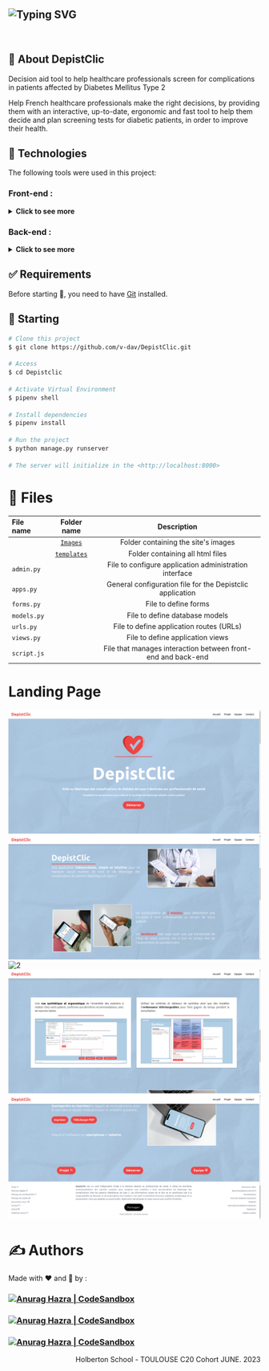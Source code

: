 <h2>
    <img src="https://readme-typing-svg.demolab.com?font=Fira+Code&duration=6000&weight=700&size=38&pause=2000&color=0096c7&center=true&vCenter=true&width=1320&height=45&lines=DEPISTCLIC+-+Helping+to+detect+complications+of+diabetes+2" alt="Typing SVG" />
</h2><br>

## :dart: About DepistClic ##

Decision aid tool to help healthcare professionals screen for complications in patients affected by Diabetes Mellitus Type 2

Help French healthcare professionals make the right decisions, by providing them with an interactive, up-to-date, ergonomic and fast tool to help them decide and plan screening tests for diabetic patients, in order to improve their health.


## :rocket: Technologies ##

The following tools were used in this project:

### Front-end :
<details>
    <summary>
        <b>Click to see more</b>
    </summary>
<img src="https://img.shields.io/badge/HTML-239120?style=for-the-badge&logo=html5&logoColor=white" alt="HTML badge"/> <br>
<img src="https://img.shields.io/badge/CSS-239120?&style=for-the-badge&logo=css3&logoColor=white" alt="HTML badge"/> <br>
<img src="https://img.shields.io/badge/Tailwind_CSS-38B2AC?style=for-the-badge&logo=tailwind-css&logoColor=white" alt="TAILWIND badge"/> <br>
<img src="https://img.shields.io/badge/JavaScript-F7DF1E?style=for-the-badge&logo=javascript&logoColor=black" alt="JAVASCRIPT badge"/>
</details>

### Back-end :
<details>
    <summary>
        <b>Click to see more</b>
    </summary>
<img src="https://img.shields.io/badge/Django-092E20?style=for-the-badge&logo=django&logoColor=white" alt="DJANGO badge"/> <br>
<img src="https://img.shields.io/badge/gunicorn-%298729.svg?style=for-the-badge&logo=gunicorn&logoColor=white" alt="GUNICORN badge"/> <br>
<img src="https://img.shields.io/badge/mysql-%2300f.svg?style=for-the-badge&logo=mysql&logoColor=white" alt="MYSQL badge"/> <br>
<img src="https://img.shields.io/badge/JavaScript-F7DF1E?style=for-the-badge&logo=javascript&logoColor=black" alt="JAVASCRIPT badge"/>
</details>

## :white_check_mark: Requirements ##

Before starting :checkered_flag:, you need to have [Git](https://git-scm.com) installed.

## 🏁 Starting ##

```bash
# Clone this project
$ git clone https://github.com/v-dav/DepistClic.git

# Access
$ cd Depistclic

# Activate Virtual Environment
$ pipenv shell

# Install dependencies
$ pipenv install

# Run the project
$ python manage.py runserver

# The server will initialize in the <http://localhost:8000>
```

# 📜 Files
| **File name** | **Folder name** | **Description** |
|:--------|:-----------:|:-----------:|
||[`Images`](https://github.com/v-dav/DepistClic/tree/main/DepistClic/mainapp/static/Images)|Folder containing the site's images|
||[`templates`](https://github.com/v-dav/DepistClic/tree/main/DepistClic/mainapp/templates)|Folder containing all html files|
|`admin.py`||File to configure application administration interface|
|`apps.py`||General configuration file for the Depistclic application|
|`forms.py`||File to define forms|
|`models.py`||File to define database models|
|`urls.py`||File to define application routes (URLs)|
|`views.py`||File to define application views|
|`script.js`||File that manages interaction between front-end and back-end|


# Landing Page
![Graphic Design (1)](DepistClic/assets/landing_page_1.png)
![Landing Page](DepistClic/assets/landing_page_2.png)
![2](https://github.com/v-dav/DepistClic/assets/115344057/4092a5d7-f605-4322-85dc-984f538b6496)
![3](DepistClic/assets/landing_page_3.png)
![4](DepistClic/assets/landing_page_4.png)


# :writing_hand: Authors

Made with :heart: and :muscle: by :
<h3>
  <a href="https://github.com/v-dav">
    <img alt="Anurag Hazra | CodeSandbox" height="40px" src="https://img.shields.io/badge/Vladimir Davidov-4A6552?style=for-the-badge&logo=github&color=0096c7&logoColor=white"/>
  </a>
</h3> <h3>
  <a href="https://github.com/Yliaze">
    <img alt="Anurag Hazra | CodeSandbox" height="40px" src="https://img.shields.io/badge/Benjamin Alazet-4A6552?style=for-the-badge&logo=github&color=0096c7&logoColor=white"/>
  </a>
</h3>

<h3>
  <a href="[https://github.com/v-dav](https://github.com/hug0-cstrs)">
    <img alt="Anurag Hazra | CodeSandbox" height="40px" src="https://img.shields.io/badge/Hugo Castéras-4A6552?style=for-the-badge&logo=github&color=0096c7&logoColor=white"/>
  </a>
</h3>

<p align="right">Holberton School - TOULOUSE C20 Cohort JUNE. 2023
</p>
